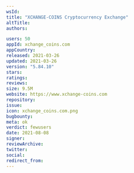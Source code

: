 ```yaml
---
wsId: 
title: "XCHANGE-COINS Cryptocurrency Exchange"
altTitle: 
authors:

users: 50
appId: xchange_coins.com
appCountry: 
released: 2021-03-26
updated: 2021-03-26
version: "5.84.10"
stars: 
ratings: 
reviews: 
size: 9.5M
website: https://www.xchange-coins.com
repository: 
issue: 
icon: xchange_coins.com.png
bugbounty: 
meta: ok
verdict: fewusers
date: 2021-08-08
signer: 
reviewArchive:
twitter: 
social:
redirect_from:
---
```


